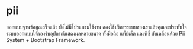 # pii
ออกแบบฐานข้อมูลเสร็จแล้ว ยังไม่มีโปรแกรมใช้งาน ลองใช้บริการระบบของเราแล้วคุณจะประทับใจ ระบบออกแบบให้รองรับอุปกรณ์แสดงผลหลายขนาด ทั้งมือถือ แท็ปเล็ต และพีซี ขับเคลื่อนด้วย Pii System + Bootstrap Framework.
